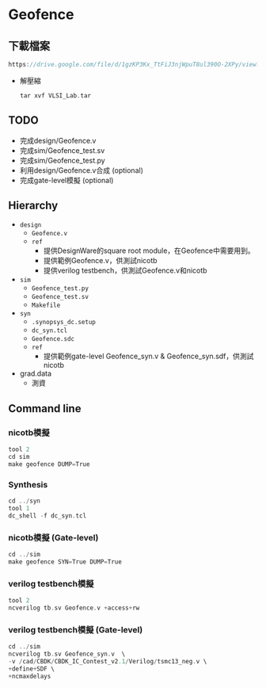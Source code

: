 # Geofence

## 下載檔案
```c
https://drive.google.com/file/d/1gzKP3Kx_TtFiJ3njWpuT8ul390O-2XPy/view?usp=sharing
```

* 解壓縮
	```c
	tar xvf VLSI_Lab.tar
	```

## TODO
* 完成design/Geofence.v
* 完成sim/Geofence_test.sv
* 完成sim/Geofence_test.py
* 利用design/Geofence.v合成 (optional)
* 完成gate-level模擬 (optional)

## Hierarchy
* `design`
	* `Geofence.v`
	* `ref`
		* 提供DesignWare的square root module，在Geofence中需要用到。
		* 提供範例Geofence.v，供測試nicotb
		* 提供verilog testbench，供測試Geofence.v和nicotb
* `sim`
	* `Geofence_test.py`
	* `Geofence_test.sv`
	* `Makefile`
* `syn`
	* `.synopsys_dc.setup`
	* `dc_syn.tcl`
	* `Geofence.sdc`
	* `ref`
		* 提供範例gate-level Geofence_syn.v & Geofence_syn.sdf，供測試nicotb
* grad.data
	* 測資

## Command line
### nicotb模擬
```c
tool 2
cd sim
make geofence DUMP=True
```

### Synthesis
```c
cd ../syn
tool 1
dc_shell -f dc_syn.tcl
```

### nicotb模擬 (Gate-level)
```c
cd ../sim
make geofence SYN=True DUMP=True
```

### verilog testbench模擬
```c
tool 2
ncverilog tb.sv Geofence.v +access+rw
```

### verilog testbench模擬 (Gate-level)
```c
cd ../sim
ncverilog tb.sv Geofence_syn.v  \
-v /cad/CBDK/CBDK_IC_Contest_v2.1/Verilog/tsmc13_neg.v \
+define+SDF \
+ncmaxdelays
```
